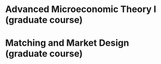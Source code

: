 # Advanced Microeconomic Theory I (graduate course)

# Matching and Market Design (graduate course)

